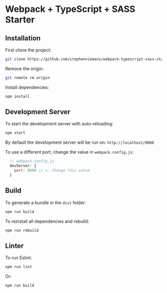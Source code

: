 # Webpack + TypeScript + SASS Starter

## Installation

First clone the project:

```bash
git clone https://github.com/stephenniemans/webpack-typescript-sass-starter.git
```

Remove the origin:

```bash
git remote rm origin
```

Install dependencies:

```bash
npm install
```

## Development Server

To start the development server with auto-reloading:

```bash
npm start
```

By default the development server will be run on: `http://localhost/8080`

To use a different port, change the value in `webpack.config.js`:

```js
  // webpack.config.js
  devServer: {
    port: 8080 // <- Change this value
  }
```

## Build

To generate a bundle in the `dist` folder:

```bash
npm run build
```

To reinstall all dependencies and rebuild:

```bash
npm run rebuild
```

## Linter

To run Eslint:

```bash
npm run lint
```

Or:

```bash
npm run build
```


